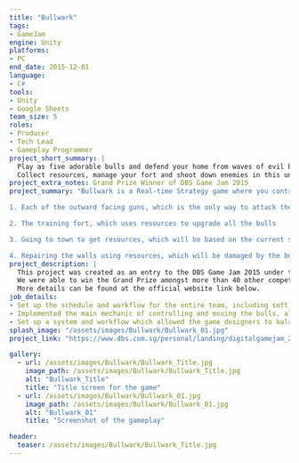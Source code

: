 ```yaml
---
title: "Bullwark"
tags: 
- GameJam
engine: Unity
platforms: 
- PC
end_date: 2015-12-01
language: 
- C#
tools: 
- Unity
- Google Sheets
team_size: 5
roles: 
- Producer
- Tech Lead
- Gameplay Programmer
project_short_summary: |
  Play as five adorable bulls and defend your home from waves of evil bears.  
  Collect resources, manage your fort and shoot down enemies in this unique base-defense strategy game!  
project_extra_notes: Grand Prize Winner of DBS Game Jam 2015
project_summary: "Bullwark is a Real-time Strategy game where you control a team of bulls in order to protect a fort from Bear attacks, by manning the turrets while managing your resources. You can send a bull to take care of one aspect of the fort:

1. Each of the outward facing guns, which is the only way to attack the intruding bears.

2. The training fort, which uses resources to upgrade all the bulls

3. Going to town to get resources, which will be based on the current state of the town, and the bull you sent out.

4. Repairing the walls using resources, which will be damaged by the bears."
project_description: |
  This project was created as an entry to the DBS Game Jam 2015 under the theme of The Bears and the Bulls, and had to be made within 3 days. All assets, from graphics, to sounds, to scripts, were created from scratch within that time.  
  We were able to win the Grand Prize amongst more than 40 other competitors from other Singapore schools nationwide.  
  More details can be found at the official website link below.
job_details: 
- Set up the schedule and workflow for the entire team, including soft milestones, progress updates, and scoping.
- Implemented the main mechanic of controlling and moving the bulls, along with the ability to interact with objects such as the Turrets and the Walls.
- Set up a system and workflow which allowed the game designers to balance the stats of the game using Google Sheets and no code. This included details about the waves, and each individual bull's information.
splash_image: "/assets/images/Bullwark/Bullwark_01.jpg"
project_link: "https://www.dbs.com.sg/personal/landing/digitalgamejam_2015/bullwark.html"

gallery:
  - url: /assets/images/Bullwark/Bullwark_Title.jpg
    image_path: /assets/images/Bullwark/Bullwark_Title.jpg
    alt: "Bullwark_Title"
    title: "Title screen for the game"
  - url: /assets/images/Bullwark/Bullwark_01.jpg
    image_path: /assets/images/Bullwark/Bullwark_01.jpg
    alt: "Bullwark_01"
    title: "Screenshot of the gameplay"

header:
  teaser: /assets/images/Bullwark/Bullwark_Title.jpg
---
```

